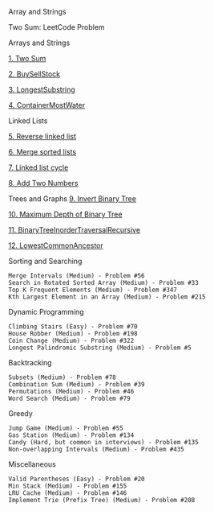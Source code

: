 Array and Strings

Two Sum: LeetCode Problem

Arrays and Strings

[1. Two Sum](array_string/two_sum/TwoSum.java)

[2. BuySellStock](array_string/buy_sell_stock/BestBuySellEasy.java)

[3. LongestSubstring](array_string/longest_substring/LongestSubstring.java)

[4. ContainerMostWater](array_string/contain_most_water/ContainerMostAmountWater.java)

Linked Lists

[5. Reverse linked list](linked_list/reverse_linked_list/ReverseSinglyLinkedList.java)

[6. Merge sorted lists](linked_list/merge_two_sorted_list/MergeTwoList.java)

[7. Linked list cycle](linked_list/linked_list_cycle/LinkedListCycle.java)

[8. Add Two Numbers](linked_list/add_two_numbers/AddTwoNumbers.java)

Trees and Graphs
[9. Invert Binary Tree](tree/invert_binary_tree/InvertBinaryTree.java)

[10. Maximum Depth of Binary Tree](tree/maximum_depth_binary_tree/MaxDepthTree.java)

[11. BinaryTreeInorderTraversalRecursive](tree/binary_tree_inorder_traversal/BinaryTreeInorderTraversalRecursive.java)

[12. LowestCommonAncestor](tree/lowest_common_ancestor/LowestCommonAncestor.java)

Sorting and Searching

	Merge Intervals (Medium) - Problem #56
	Search in Rotated Sorted Array (Medium) - Problem #33
	Top K Frequent Elements (Medium) - Problem #347
	Kth Largest Element in an Array (Medium) - Problem #215

Dynamic Programming

	Climbing Stairs (Easy) - Problem #70
	House Robber (Medium) - Problem #198
	Coin Change (Medium) - Problem #322
	Longest Palindromic Substring (Medium) - Problem #5

Backtracking

	Subsets (Medium) - Problem #78
	Combination Sum (Medium) - Problem #39
	Permutations (Medium) - Problem #46
	Word Search (Medium) - Problem #79

Greedy

	Jump Game (Medium) - Problem #55
	Gas Station (Medium) - Problem #134
	Candy (Hard, but common in interviews) - Problem #135
	Non-overlapping Intervals (Medium) - Problem #435

Miscellaneous

	Valid Parentheses (Easy) - Problem #20
	Min Stack (Medium) - Problem #155
	LRU Cache (Medium) - Problem #146
	Implement Trie (Prefix Tree) (Medium) - Problem #208